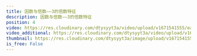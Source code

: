 ```yaml
---
title: 因数与倍数——3的倍数特征
description: 因数与倍数——3的倍数特征
position: 4
video: https://res.cloudinary.com/dtysyyt3a/video/upload/v1671541555/easymath/5年级下/02单元因数与倍数/jl7kxccq2d83oqrwt0ne.mp4
video_additional: https://res.cloudinary.com/dtysyyt3a/video/upload/v1671541615/easymath/5年级下/02单元因数与倍数/每课一题的解答视频/vjs2xprla3w1wv6xd7zb.mp4
thumbnail: https://res.cloudinary.com/dtysyyt3a/image/upload/v1671541557/easymath/5年级下/02单元因数与倍数/w8ehrh1qrebfgurerffp.png
is_free: False
---
```

